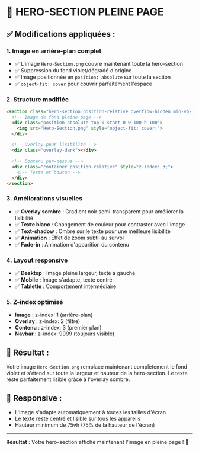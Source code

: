 # 🎯 HERO-SECTION PLEINE PAGE

## ✅ Modifications appliquées :

### 1. **Image en arrière-plan complet**
- ✅ L'image `Hero-Section.png` couvre maintenant toute la hero-section
- ✅ Suppression du fond violet/dégradé d'origine
- ✅ Image positionnée en `position: absolute` sur toute la section
- ✅ `object-fit: cover` pour couvrir parfaitement l'espace

### 2. **Structure modifiée**
```html
<section class="hero-section position-relative overflow-hidden min-vh-75">
  <!-- Image de fond pleine page -->
  <div class="position-absolute top-0 start-0 w-100 h-100">
    <img src="Hero-Section.png" style="object-fit: cover;">
  </div>
  
  <!-- Overlay pour lisibilité -->
  <div class="overlay-dark"></div>
  
  <!-- Contenu par-dessus -->
  <div class="container position-relative" style="z-index: 3;">
    <!-- Texte et bouton -->
  </div>
</section>
```

### 3. **Améliorations visuelles**
- ✅ **Overlay sombre** : Gradient noir semi-transparent pour améliorer la lisibilité
- ✅ **Texte blanc** : Changement de couleur pour contraster avec l'image
- ✅ **Text-shadow** : Ombre sur le texte pour une meilleure lisibilité
- ✅ **Animation** : Effet de zoom subtil au survol
- ✅ **Fade-in** : Animation d'apparition du contenu

### 4. **Layout responsive**
- ✅ **Desktop** : Image pleine largeur, texte à gauche
- ✅ **Mobile** : Image s'adapte, texte centré
- ✅ **Tablette** : Comportement intermédiaire

### 5. **Z-index optimisé**
- **Image** : z-index: 1 (arrière-plan)
- **Overlay** : z-index: 2 (filtre)
- **Contenu** : z-index: 3 (premier plan)
- **Navbar** : z-index: 9999 (toujours visible)

## 🔄 Résultat :

Votre image `Hero-Section.png` remplace maintenant complètement le fond violet et s'étend sur toute la largeur et hauteur de la hero-section. Le texte reste parfaitement lisible grâce à l'overlay sombre.

## 📱 Responsive :
- L'image s'adapte automatiquement à toutes les tailles d'écran
- Le texte reste centré et lisible sur tous les appareils
- Hauteur minimum de 75vh (75% de la hauteur de l'écran)

---

**Résultat** : Votre hero-section affiche maintenant l'image en pleine page ! 🎉

